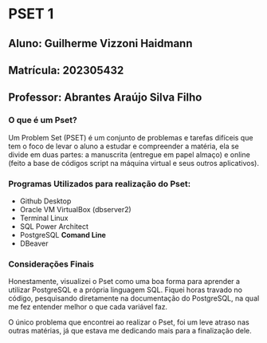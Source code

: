 # PSET 1

## Aluno: Guilherme Vizzoni Haidmann
## Matrícula: 202305432
## Professor: Abrantes Araújo Silva Filho

### O que é um Pset?
Um Problem Set (PSET) é um conjunto de problemas e tarefas difíceis que tem o foco de levar o aluno a estudar e  compreender a matéria, ela se divide em duas partes: a manuscrita (entregue em papel almaço) e online (feito a base de códigos script na máquina virtual e seus outros aplicativos).

### Programas Utilizados para realização do Pset:
- Github Desktop
- Oracle VM VirtualBox (dbserver2)
- Terminal Linux
- SQL Power Architect
- PostgreSQL **Comand Line**
- DBeaver

### Considerações Finais
Honestamente, visualizei o Pset como uma boa forma para aprender a utilizar PostgreSQL e a própria linguagem SQL. Fiquei horas travado no código, pesquisando diretamente na documentação do PostgreSQL, na qual me fez entender melhor o que cada variável faz.

O único problema que encontrei ao realizar o Pset, foi um leve atraso nas outras matérias,  já que estava me dedicando mais para a finalização dele.

